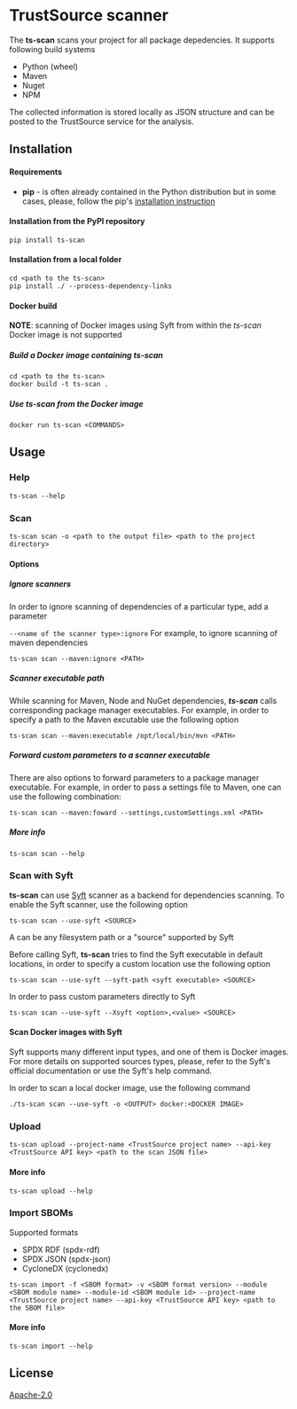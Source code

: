 # TrustSource scanner

The **ts-scan** scans your project for all package depedencies. It supports following build systems

- Python (wheel)
- Maven
- Nuget
- NPM

The collected information is stored locally as JSON structure and can be posted to the TrustSource service for the analysis.  

## Installation

#### Requirements

- **pip** - is often already contained in the Python distribution but in some cases, please, follow the pip's [installation instruction](https://pip.pypa.io/en/stable/installing/) 

#### Installation from the PyPI repository

```shell
pip install ts-scan
```

#### Installation from a local folder

```shell
cd <path to the ts-scan>
pip install ./ --process-dependency-links
```

#### Docker build

**NOTE**: scanning of Docker images using Syft from within the *ts-scan* Docker image is not supported   

##### Build a Docker image containing ts-scan

```shell
cd <path to the ts-scan>
docker build -t ts-scan .
```

##### Use ts-scan from the Docker image

```shell
docker run ts-scan <COMMANDS>
```

## Usage

### Help

```shell
ts-scan --help
```

### Scan

```shell
ts-scan scan -o <path to the output file> <path to the project directory>
```

#### Options

##### Ignore scanners

In order to ignore scanning of dependencies of a particular type, add a parameter

`--<name of the scanner type>:ignore`
For example, to ignore scanning of maven dependencies

```shell
ts-scan scan --maven:ignore <PATH>
```

##### Scanner executable path

While scanning for  Maven, Node and NuGet dependencies, ***ts-scan*** calls corresponding package manager executables. For example, in order to specify a path to the Maven excutable use the following option

```shell
ts-scan scan --maven:executable /opt/local/bin/mvn <PATH>
```

##### Forward custom parameters to a scanner executable

There are also options to forward parameters to a package manager executable. For example, in order to pass a settings file to Maven, one can use the following combination:

```shell
ts-scan scan --maven:foward --settings,customSettings.xml <PATH>
```

##### More info

```shell
ts-scan scan --help
```

### Scan with Syft

**ts-scan** can use [Syft](https://github.com/anchore/syft) scanner as a backend for dependencies scanning. To enable the Syft scanner, use the following option

```shell
ts-scan scan --use-syft <SOURCE>
```

A <SOURCE> can be any filesystem path or a "source" supported by Syft

Before calling Syft, **ts-scan** tries to find the Syft executable in default locations, in order to specify a custom location use the following option

```shell
ts-scan scan --use-syft --syft-path <syft executable> <SOURCE>
```

In order to pass custom parameters directly to Syft

```
ts-scan scan --use-syft --Xsyft <option>,<value> <SOURCE>
```

#### Scan Docker images with Syft

Syft supports many different input types, and one of them is Docker images. For more details on supported sources types, please, refer to the Syft's official documentation or use the Syft's help command. 

In order to scan a local docker image, use the following command

```shell
./ts-scan scan --use-syft -o <OUTPUT> docker:<DOCKER IMAGE>
```

### Upload

```shell
ts-scan upload --project-name <TrustSource project name> --api-key <TrustSource API key> <path to the scan JSON file>
```

#### More info

```shell
ts-scan upload --help
```

### Import SBOMs

Supported formats

- SPDX RDF (spdx-rdf)
- SPDX JSON (spdx-json)
- CycloneDX (cyclonedx)

```shell
ts-scan import -f <SBOM format> -v <SBOM format version> --module <SBOM module name> --module-id <SBOM module id> --project-name <TrustSource project name> --api-key <TrustSource API key> <path to the SBOM file>
```

#### More info

```shell
ts-scan import --help
```

## License

[Apache-2.0](https://github.com/trustsource/ts-pip-plugin/blob/master/LICENSE)
